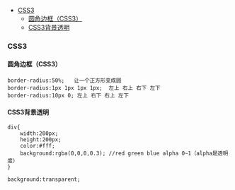 - [CSS3](css3)
	- [圆角边框（CSS3）](#圆角边框（css3）)
	- [CSS3背景透明](#css3背景透明)

### CSS3
#### 圆角边框（CSS3）
```
border-radius:50%;   让一个正方形变成圆
border-radius:1px 1px 1px 1px;  左上 右上 右下 左下
border-radius:10px 0; 左上 右下 右上 左下
```
#### CSS3背景透明
```
div{
	width:200px;
	height:200px;
	color:#fff;
	background:rgba(0,0,0,0.3); //red green blue alpha 0~1（alpha是透明度）
}
```
```
background:transparent;
```